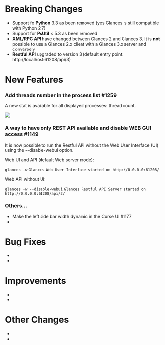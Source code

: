# Breaking Changes
- Support fo **Python** 3.3 as been removed (yes Glances is still compatible with Python 2.7)
- Support for **PsUtil** < 5.3 as been removed
- **XML/RPC API** have changed between Glances 2 and Glances 3. It is **not** possible to use a Glances 2.x client with a Glances 3.x server and conversely
- **Restful API** upgraded to version 3 (default entry point: http://localhost:61208/api/3)

# New Features

### Add threads number in the process list #1259

A new stat is available for all displayed processes: thread count.

![](https://user-images.githubusercontent.com/776747/39767429-09a653e2-52e7-11e8-89c3-dff819bf14c6.png)

### A way to have only REST API available and disable WEB GUI access #1149

It is now possible to run the Restful API without the Web User Interface (UI) using the --disable-webui option.

Web UI and API (default Web server mode):

`glances -w`
`Glances Web User Interface started on http://0.0.0.0:61208/`

Web API without UI:

`glances -w --disable-webui`
`Glances Restful API Server started on http://0.0.0.0:61208/api/2/`

### Others...
- Make the left side bar width dynamic in the Curse UI #1177
-

# Bug Fixes
-
-

# Improvements
-
-

# Other Changes
-
-
